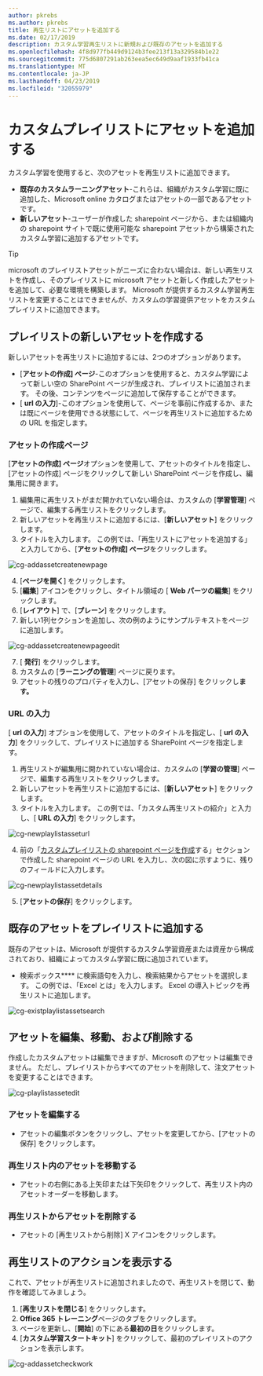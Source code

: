 ```yaml
---
author: pkrebs
ms.author: pkrebs
title: 再生リストにアセットを追加する
ms.date: 02/17/2019
description: カスタム学習再生リストに新規および既存のアセットを追加する
ms.openlocfilehash: 4f8d977fb449d9124b3fee213f13a329584b1e22
ms.sourcegitcommit: 775d6807291ab263eea5ec649d9aaf1933fb41ca
ms.translationtype: MT
ms.contentlocale: ja-JP
ms.lasthandoff: 04/23/2019
ms.locfileid: "32055979"
---
```

# <a name="add-assets-to-a-custom-playlist"></a>カスタムプレイリストにアセットを追加する

カスタム学習を使用すると、次のアセットを再生リストに追加できます。

- **既存のカスタムラーニングアセット**-これらは、組織がカスタム学習に既に追加した、Microsoft online カタログまたはアセットの一部であるアセットです。
- **新しいアセット**-ユーザーが作成した sharepoint ページから、または組織内の sharepoint サイトで既に使用可能な sharepoint アセットから構築されたカスタム学習に追加するアセットです。 

> [!TIP]
> microsoft のプレイリストアセットがニーズに合わない場合は、新しい再生リストを作成し、そのプレイリストに microsoft アセットと新しく作成したアセットを追加して、必要な環境を構築します。 Microsoft が提供するカスタム学習再生リストを変更することはできませんが、カスタムの学習提供アセットをカスタムプレイリストに追加できます。   

## <a name="create-a-new-asset-for-a-playlist"></a>プレイリストの新しいアセットを作成する

新しいアセットを再生リストに追加するには、2つのオプションがあります。

- [**アセットの作成] ページ**-このオプションを使用すると、カスタム学習によって新しい空の SharePoint ページが生成され、プレイリストに追加されます。 その後、コンテンツをページに追加して保存することができます。  
- [ **url の入力**]-このオプションを使用して、ページを事前に作成するか、または既にページを使用できる状態にして、ページを再生リストに追加するための URL を指定します。

### <a name="create-asset-page"></a>アセットの作成ページ 
[**アセットの作成] ページ**オプションを使用して、アセットのタイトルを指定し、[アセットの作成] ページをクリックして新しい SharePoint ページを作成し、編集用に開きます。 

1.  編集用に再生リストがまだ開かれていない場合は、カスタムの [**学習管理**] ページで、編集する再生リストをクリックします。 
2. 新しいアセットを再生リストに追加するには、[**新しいアセット**] をクリックします。 
3. タイトルを入力します。 この例では、「再生リストにアセットを追加する」と入力してから、[**アセットの作成] ページ**をクリックします。

![cg-addassetcreatenewpage](media/cg-addassetcreatenewpage.png)

4. [**ページを開く**] をクリックします。
5. [**編集**] アイコンをクリックし、タイトル領域の [ **Web パーツの編集**] をクリックします。
6. [**レイアウト**] で、[**プレーン**] をクリックします。 
7. 新しい1列セクションを追加し、次の例のようにサンプルテキストをページに追加します。 

![cg-addassetcreatenewpageedit](media/cg-addassetcreatenewpageedit.png)

7. [ **発行**] をクリックします。
8. カスタムの [**ラーニングの管理**] ページに戻ります。 
9. アセットの残りのプロパティを入力し、[アセットの保存] をクリックし**ます。**

### <a name="enter-the-url"></a>URL の入力
[ **url の入力**] オプションを使用して、アセットのタイトルを指定し、[ **url の入力**] をクリックして、プレイリストに追加する SharePoint ページを指定します。 

1.  再生リストが編集用に開かれていない場合は、カスタムの [**学習の管理**] ページで、編集する再生リストをクリックします。 
2. 新しいアセットを再生リストに追加するには、[**新しいアセット**] をクリックします。 
3. タイトルを入力します。 この例では、「カスタム再生リストの紹介」と入力し、[ **URL の入力**] をクリックします。 

![cg-newplaylistasseturl](media/cg-newplaylistasseturl.png)

4. 前の「[カスタムプレイリストの sharepoint ページを作成](custom_createnewpage.md)する」セクションで作成した sharepoint ページの URL を入力し、次の図に示すように、残りのフィールドに入力します。

![cg-newplaylistassetdetails](media/cg-newplaylistassetdetails.png)

5. [**アセットの保存**] をクリックします。 

## <a name="add-an-existing-asset-to-a-playlist"></a>既存のアセットをプレイリストに追加する

既存のアセットは、Microsoft が提供するカスタム学習資産または資産から構成されており、組織によってカスタム学習に既に追加されています。 

- 検索ボックス**** に検索語句を入力し、検索結果からアセットを選択します。 この例では、「Excel とは」を入力します。 Excel の導入トピックを再生リストに追加します。

![cg-existplaylistassetsearch](media/cg-existplaylistassetsearch.png)

## <a name="edit-move-and-delete-assets"></a>アセットを編集、移動、および削除する
作成したカスタムアセットは編集できますが、Microsoft のアセットは編集できません。 ただし、プレイリストからすべてのアセットを削除して、注文アセットを変更することはできます。 

![cg-playlistassetedit](media/cg-playlistassetedit.png)

### <a name="edit-an-asset"></a>アセットを編集する
- アセットの編集ボタンをクリックし、アセットを変更してから、[アセットの保存] をクリックします。 

### <a name="move-an-asset-in-a-playlist"></a>再生リスト内のアセットを移動する
- アセットの右側にある上矢印または下矢印をクリックして、再生リスト内のアセットオーダーを移動します。

### <a name="remove-an-asset-from-a-playlist"></a>再生リストからアセットを削除する
- アセットの [再生リストから削除] X アイコンをクリックします。 

## <a name="view-the-playlist-in-action"></a>再生リストのアクションを表示する
これで、アセットが再生リストに追加されましたので、再生リストを閉じて、動作を確認してみましょう。 

1. [**再生リストを閉じる**] をクリックします。
2. **Office 365 トレーニング**ページのタブをクリックします。
3. ページを更新し、[**開始**] の下にある**最初の日**をクリックします。
4. [**カスタム学習スタートキット**] をクリックして、最初のプレイリストのアクションを表示します。 

![cg-addassetcheckwork](media/cg-addassetcheckwork.png)